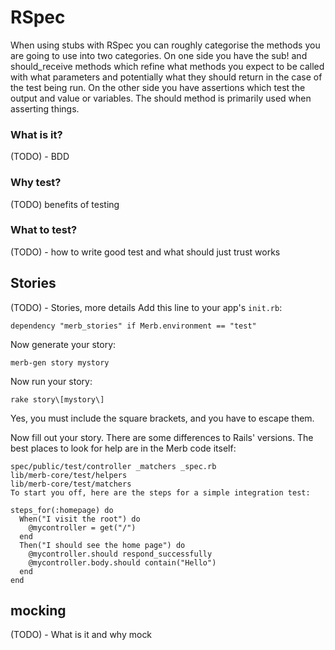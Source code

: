 # RSpec

When using stubs with RSpec you can roughly categorise the methods you are going to use into two categories. On one side you have the sub! and should_receive methods which refine what methods you expect to be called with what parameters and potentially what they should return in the case of the test being run. On the other side you have assertions which test the output and value or variables. The should method is primarily used when asserting things.

### What is it?

(TODO) - BDD

### Why test?

(TODO) benefits of testing

### What to test?

(TODO) - how to write good test and what should just trust works

## Stories

(TODO) - Stories, more details
Add this line to your app's `init.rb`:

	dependency "merb_stories" if Merb.environment == "test"
	
Now generate your story:

	merb-gen story mystory

Now run your story:

	rake story\[mystory\]

Yes, you must include the square brackets, and you have to escape them.

Now fill out your story. There are some differences to Rails' versions. The best places to look for help are in the Merb code itself:

	spec/public/test/controller _matchers _spec.rb
	lib/merb-core/test/helpers
	lib/merb-core/test/matchers
	To start you off, here are the steps for a simple integration test:

	steps_for(:homepage) do
	  When("I visit the root") do
	    @mycontroller = get("/")
	  end
	  Then("I should see the home page") do
	    @mycontroller.should respond_successfully
	    @mycontroller.body.should contain("Hello") 
	  end    
	end

## mocking

(TODO) - What is it and why mock



